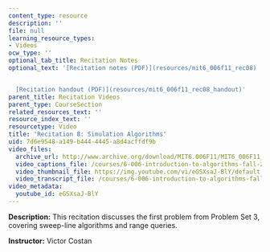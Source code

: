 ```yaml
---
content_type: resource
description: ''
file: null
learning_resource_types:
- Videos
ocw_type: ''
optional_tab_title: Recitation Notes
optional_text: '[Recitation notes (PDF)](resources/mit6_006f11_rec08)


  [Recitation handout (PDF)](resources/mit6_006f11_rec08_handout)'
parent_title: Recitation Videos
parent_type: CourseSection
related_resources_text: ''
resource_index_text: ''
resourcetype: Video
title: 'Recitation 8: Simulation Algorithms'
uid: 7d6e9548-a149-b444-4445-a8d4acffdf9b
video_files:
  archive_url: http://www.archive.org/download/MIT6.006F11/MIT6_006F11_rec08_300k.mp4
  video_captions_file: /courses/6-006-introduction-to-algorithms-fall-2011/703cd09fe6b053e691bf738d5a1d5a5c_eGSXsaJ-BlY.vtt
  video_thumbnail_file: https://img.youtube.com/vi/eGSXsaJ-BlY/default.jpg
  video_transcript_file: /courses/6-006-introduction-to-algorithms-fall-2011/ddd3126d4be543d22978433844e7c7cb_eGSXsaJ-BlY.pdf
video_metadata:
  youtube_id: eGSXsaJ-BlY
---
```


**Description:** This recitation discusses the first problem from Problem Set 3, covering sweep-line algorithms and range queries.

**Instructor:** Victor Costan